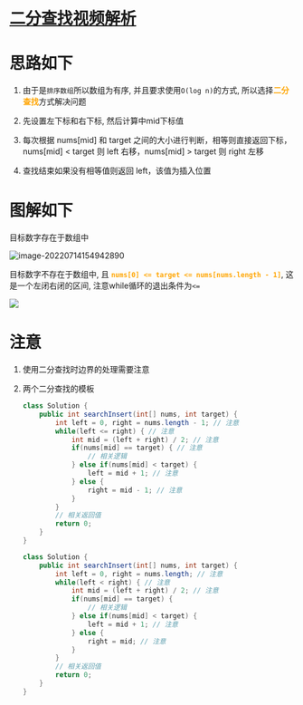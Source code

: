# [二分查找视频解析](https://www.bilibili.com/video/BV1fA4y1o715)
# 思路如下

1. 由于是`排序数组`所以数组为有序, 并且要求使用`O(log n)`的方式, 所以选择<font color="orange">**二分查找**</font>方式解决问题

2. 先设置左下标和右下标, 然后计算中mid下标值

3. 每次根据 nums[mid] 和 target 之间的大小进行判断，相等则直接返回下标，nums[mid] < target 则 left 右移，nums[mid] > target 则 right 左移

4. 查找结束如果没有相等值则返回 left，该值为插入位置



# 图解如下

目标数字存在于数组中

![image-20220714154942890](https://cdn.jsdelivr.net/gh/qubaolai/picture@main/202207141549052.png)

目标数字不存在于数组中, 且 <font color="orange">**`nums[0] <= target <= nums[nums.length - 1]`**</font>, 这是一个左闭右闭的区间, 注意while循环的退出条件为`<=`

![](https://cdn.jsdelivr.net/gh/qubaolai/picture@main/202207141606704.png)

# 注意

1. 使用二分查找时边界的处理需要注意

2. 两个二分查找的模板

   ```java
   class Solution {
       public int searchInsert(int[] nums, int target) {
           int left = 0, right = nums.length - 1; // 注意
           while(left <= right) { // 注意
               int mid = (left + right) / 2; // 注意
               if(nums[mid] == target) { // 注意
                   // 相关逻辑
               } else if(nums[mid] < target) {
                   left = mid + 1; // 注意
               } else {
                   right = mid - 1; // 注意
               }
           }
           // 相关返回值
           return 0;
       }
   }
   ```

   ```java
   class Solution {
       public int searchInsert(int[] nums, int target) {
           int left = 0, right = nums.length; // 注意
           while(left < right) { // 注意
               int mid = (left + right) / 2; // 注意
               if(nums[mid] == target) {
                   // 相关逻辑
               } else if(nums[mid] < target) {
                   left = mid + 1; // 注意
               } else {
                   right = mid; // 注意
               }
           }
           // 相关返回值
           return 0;
       }
   }
   ```

   